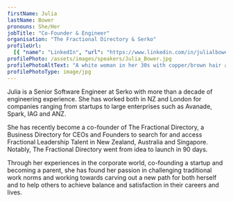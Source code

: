 ```yaml
---
firstName: Julia
lastName: Bower
pronouns: She/Her
jobTitle: "Co-Founder & Engineer"
organisation: "The Fractional Directory & Serko"
profileUrl:
  [{ "name": "LinkedIn", "url": "https://www.linkedin.com/in/julialbower" }]
profilePhoto: /assets/images/speakers/Julia_Bower.jpg
profilePhotoAltText: "A white woman in her 30s with copper/brown hair and green/hazel eyes, relaxed and smiling at the camera."
profilePhotoType: image/jpg
---
```


Julia is a Senior Software Engineer at Serko with more than a decade of engineering experience. She has worked both in NZ and London for companies ranging from startups to large enterprises such as Avanade, Spark, IAG and ANZ.

She has recently become a co-founder of The Fractional Directory, a Business Directory for CEOs and Founders to search for and access Fractional Leadership Talent in New Zealand, Australia and Singapore. Notably, The Fractional Directory went from idea to launch in 90 days.

Through her experiences in the corporate world, co-founding a startup and becoming a parent, she has found her passion in challenging traditional work norms and working towards carving out a new path for both herself and to help others to achieve balance and satisfaction in their careers and lives.
